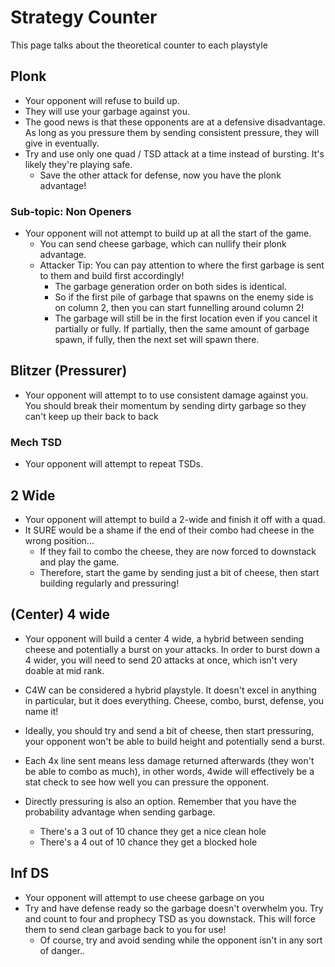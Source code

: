 # Strategy Counter
This page talks about the theoretical counter to each playstyle

## Plonk
- Your opponent will refuse to build up. 
- They will use your garbage against you. 
- The good news is that these opponents are at a defensive disadvantage. As long as you pressure them by sending consistent pressure, they will give in eventually.
- Try and use only one quad / TSD attack at a time instead of bursting. It's likely they're playing safe.
    - Save the other attack for defense, now you have the plonk advantage!

### Sub-topic: Non Openers
- Your opponent will not attempt to build up at all the start of the game.
    - You can send cheese garbage, which can nullify their plonk advantage.
    - Attacker Tip: You can pay attention to where the first garbage is sent to them and build first accordingly! 
        - The garbage generation order on both sides is identical.
        - So if the first pile of garbage that spawns on the enemy side is on column 2, then you can start funnelling around column 2!
        - The garbage will still be in the first location even if you cancel it partially or fully. If partially, then the same amount of garbage spawn, if fully, then the next set will spawn there.


## Blitzer (Pressurer)
- Your opponent will attempt to to use consistent damage against you. You should break their momentum by sending dirty garbage so they can't keep up their back to back

### Mech TSD
- Your opponent will attempt to repeat TSDs.

## 2 Wide
- Your opponent will attempt to build a 2-wide and finish it off with a quad.
- It SURE would be a shame if the end of their combo had cheese in the wrong position...
    - If they fail to combo the cheese, they are now forced to downstack and play the game.
    - Therefore, start the game by sending just a bit of cheese, then start building regularly and pressuring!

## (Center) 4 wide
- Your opponent will build a center 4 wide, a hybrid between sending cheese and potentially a burst on your attacks. In order to burst down a 4 wider, you will need to send 20 attacks at once, which isn't very doable at mid rank.
- C4W can be considered a hybrid playstyle. It doesn't excel in anything in particular, but it does everything. Cheese, combo, burst, defense, you name it!
- Ideally, you should try and send a bit of cheese, then start pressuring, your opponent won't be able to build height and potentially send a burst.
- Each 4x line sent means less damage returned afterwards (they won't be able to combo as much), in other words, 4wide will effectively be a stat check to see how well you can pressure the opponent.

- Directly pressuring is also an option. Remember that you have the probability advantage when sending garbage.
    - There's a 3 out of 10 chance they get a nice clean hole
    - There's a 4 out of 10 chance they get a blocked hole


## Inf DS
- Your opponent will attempt to use cheese garbage on you
- Try and have defense ready so the garbage doesn't overwhelm you. Try and count to four and prophecy TSD as you downstack. This will force them to send clean garbage back to you for use!
    - Of course, try and avoid sending while the opponent isn't in any sort of danger..
